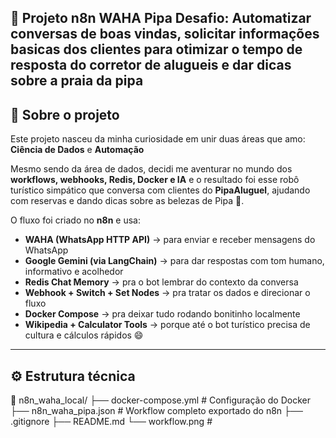 🤖 Projeto n8n WAHA Pipa 
Desafio: Automatizar conversas de boas vindas, solicitar informações basicas dos clientes para otimizar o tempo de resposta do corretor de alugueis e dar dicas sobre a praia da pipa
---

## 💬 Sobre o projeto

Este projeto nasceu da minha curiosidade em unir duas áreas que amo: **Ciência de Dados** e **Automação** 

Mesmo sendo da área de dados, decidi me aventurar no mundo dos **workflows, webhooks, Redis, Docker e IA** e o resultado foi esse robô turístico simpático que conversa com clientes do **PipaAluguel**, ajudando com reservas e dando dicas sobre as belezas de Pipa 🌊.

O fluxo foi criado no **n8n** e usa:

- **WAHA (WhatsApp HTTP API)** → para enviar e receber mensagens do WhatsApp  
- **Google Gemini (via LangChain)** → para dar respostas com tom humano, informativo e acolhedor  
- **Redis Chat Memory** → pra o bot lembrar do contexto da conversa  
- **Webhook + Switch + Set Nodes** → pra tratar os dados e direcionar o fluxo  
- **Docker Compose** → pra deixar tudo rodando bonitinho localmente  
- **Wikipedia + Calculator Tools** → porque até o bot turístico precisa de cultura e cálculos rápidos 😄  

---

## ⚙️ Estrutura técnica
📁 n8n_waha_local/
├── docker-compose.yml # Configuração do Docker
├── n8n_waha_pipa.json # Workflow completo exportado do n8n
├── .gitignore
├── README.md
└── workflow.png #
